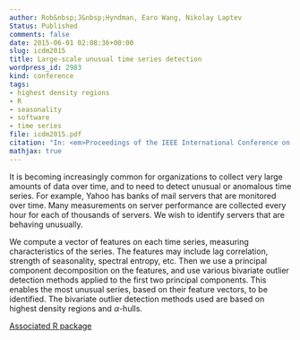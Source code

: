 ```yaml
---
author: Rob&nbsp;J&nbsp;Hyndman, Earo Wang, Nikolay Laptev
Status: Published
comments: false
date: 2015-06-01 02:08:36+00:00
slug: icdm2015
title: Large-scale unusual time series detection
wordpress_id: 2983
kind: conference
tags:
- highest density regions
- R
- seasonality
- software
- time series
file: icdm2015.pdf
citation: "In: <em>Proceedings of the IEEE International Conference on Data Mining</em>. Atlantic City, NJ, USA. 14–17 November 2015"
mathjax: true
---
```



It is becoming increasingly common for organizations to collect very large amounts of data over time, and to need to detect unusual or anomalous time series. For example, Yahoo has banks of mail servers that are monitored over time. Many measurements on server performance are collected every hour for each of thousands of servers. We wish to identify servers that are behaving unusually.

We compute a vector of features on each time series, measuring characteristics of the series. The features may include lag correlation, strength of seasonality, spectral entropy, etc. Then we use a principal component decomposition on the features, and use various bivariate outlier detection methods applied to the first two principal components. This enables the most unusual series, based on their feature vectors, to be identified. The bivariate outlier detection methods used are based on highest density regions and $\alpha$-hulls.


[Associated R package](http://github.com/robjhyndman/anomalous)
